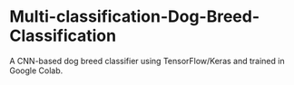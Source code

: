 # Multi-classification-Dog-Breed-Classification
A CNN-based dog breed classifier using TensorFlow/Keras and trained in Google Colab.
